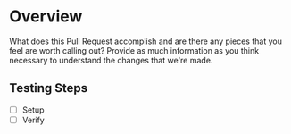 # Overview

What does this Pull Request accomplish and are there any pieces that you feel are worth calling out? Provide as much information as you think necessary to understand the changes that we're made.

## Testing Steps

- [ ] Setup
- [ ] Verify
